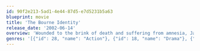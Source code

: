 ```yaml
---
id: 90f2e213-5ad1-4e44-87d5-e7d5231b5a63
blueprint: movie
title: 'The Bourne Identity'
release_date: '2002-06-14'
overview: 'Wounded to the brink of death and suffering from amnesia, Jason Bourne is rescued at sea by a fisherman. With nothing to go on but a Swiss bank account number, he starts to reconstruct his life, but finds that many people he encounters want him dead. However, Bourne realizes that he has the combat and mental skills of a world-class spy – but who does he work for?'
genres: '[{"id": 28, "name": "Action"}, {"id": 18, "name": "Drama"}, {"id": 9648, "name": "Mystery"}, {"id": 53, "name": "Thriller"}]'
---
```

